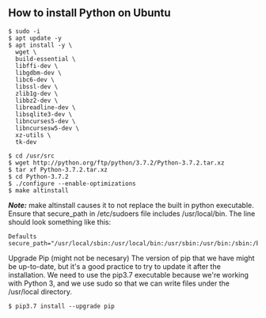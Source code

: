 ## How to install Python on Ubuntu
```
$ sudo -i
$ apt update -y
$ apt install -y \
  wget \
  build-essential \
  libffi-dev \
  libgdbm-dev \
  libc6-dev \
  libssl-dev \
  zlib1g-dev \
  libbz2-dev \
  libreadline-dev \
  libsqlite3-dev \
  libncurses5-dev \
  libncursesw5-dev \
  xz-utils \
  tk-dev

$ cd /usr/src
$ wget http://python.org/ftp/python/3.7.2/Python-3.7.2.tar.xz
$ tar xf Python-3.7.2.tar.xz
$ cd Python-3.7.2
$ ./configure --enable-optimizations
$ make altinstall
```
**_Note:_** make altinstall causes it to not replace the built in python executable.
Ensure that secure_path in /etc/sudoers file includes /usr/local/bin. The line should look something like this:
```
Defaults        secure_path="/usr/local/sbin:/usr/local/bin:/usr/sbin:/usr/bin:/sbin:/bin:/snap/bin
```
Upgrade Pip (might not be necesary)
The version of pip that we have might be up-to-date, but it's a good practice to try to update it after the installation. We need to use the pip3.7 executable because we're working with Python 3, and we use sudo so that we can write files under the /usr/local directory.
```
$ pip3.7 install --upgrade pip
```
